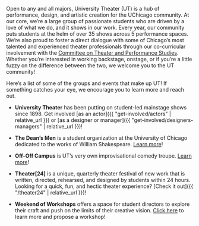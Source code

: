 Open to any and all majors, University Theater (UT) is a hub of performance, design, and artistic creation for the UChicago community. At our core, we’re a large group of passionate students who are driven by a love of what we do, and it shows in our work. Every year, our community puts students at the helm of over 35 shows across 5 performance spaces. We’re also proud to foster a direct dialogue with some of Chicago’s most talented and experienced theater professionals through our co-curricular involvement with the [Committee on Theater and Performance Studies](https://taps.uchicago.edu). Whether you’re interested in working backstage, onstage, or if you’re a little fuzzy on the difference between the two, we welcome you to the UT community!

Here’s a list of some of the groups and events that make up UT! If something catches your eye, we encourage you to learn more and reach out.

- **University Theater** has been putting on student-led mainstage shows since 1898. Get involved [as an actor]({{ "get-involved/actors" | relative_url }}) or [as a designer or manager]({{ "get-involved/designers-managers" | relative_url }})!

- **The Dean’s Men** is a student organization at the University of Chicago dedicated to the works of William Shakespeare. [Learn more](https://www.facebook.com/thedeansmen/)!

- **Off-Off Campus** is UT’s very own improvisational comedy troupe. [Learn more](https://offoffcampus.org/)!

- **Theater[24]** is a unique, quarterly theater festival of new work that is written, directed, rehearsed, and designed by students within 24 hours. Looking for a quick, fun, and hectic theater experience? [Check it out]({{ "/theater24" | relative_url }})!

- **Weekend of Workshops** offers a space for student directors to explore their craft and push on the limits of their creative vision. [Click here](https://bit.ly/Winter2023WorkshopProposalForm) to learn more and propose a workshop!
